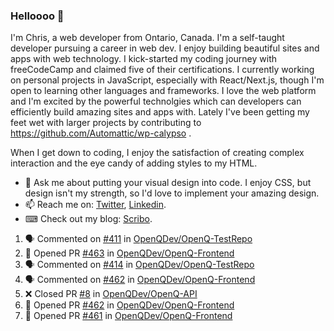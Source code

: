 ### Helloooo 👋

I'm Chris, a web developer from Ontario, Canada. I'm a self-taught developer pursuing a career in web dev. I enjoy building beautiful sites and apps with web technology.
I kick-started my coding journey with freeCodeCamp and claimed five of their certifications.  I currently working on personal projects in JavaScript, especially with React/Next.js, though I'm open to learning other languages and frameworks. I love the web platform and I'm excited by the powerful technolgies which can developers can efficiently build amazing sites and apps with. Lately I've been getting my feet wet with larger projects by contributing to https://github.com/Automattic/wp-calypso .

When I get down to coding, I enjoy the satisfaction of creating complex interaction and the eye candy of adding styles to my HTML. 

- 💬 Ask me about putting your visual design into code. I enjoy CSS, but design isn't my strength, so I'd love to implement your amazing design.
- 📫 Reach me on: [Twitter](https://twitter.com/Christo28120856), [Linkedin](https://www.linkedin.com/in/christopher-stevers-07b9a5204/).
- ⌨ Check out my blog: [Scribo](https://christopherstevers.cf).
<!--
**Christopher-Stevers/Christopher-Stevers** is a ✨ _special_ ✨ repository because its `README.md` (this file) appears on your GitHub profile.

Here are some ideas to get you started:

- 🔭 I’m currently working on ...
- 🌱 I’m currently learning ...
- 👯 I’m looking to collaborate on ...
- 🤔 I’m looking for help with ...
- 😄 Pronouns: ...
- ⚡ Fun fact: ...
-->

<!--START_SECTION:activity-->
1. 🗣 Commented on [#411](https://github.com/OpenQDev/OpenQ-TestRepo/issues/411) in [OpenQDev/OpenQ-TestRepo](https://github.com/OpenQDev/OpenQ-TestRepo)
2. 💪 Opened PR [#463](https://github.com/OpenQDev/OpenQ-Frontend/pull/463) in [OpenQDev/OpenQ-Frontend](https://github.com/OpenQDev/OpenQ-Frontend)
3. 🗣 Commented on [#414](https://github.com/OpenQDev/OpenQ-TestRepo/issues/414) in [OpenQDev/OpenQ-TestRepo](https://github.com/OpenQDev/OpenQ-TestRepo)
4. 🗣 Commented on [#462](https://github.com/OpenQDev/OpenQ-Frontend/issues/462) in [OpenQDev/OpenQ-Frontend](https://github.com/OpenQDev/OpenQ-Frontend)
5. ❌ Closed PR [#8](https://github.com/OpenQDev/OpenQ-API/pull/8) in [OpenQDev/OpenQ-API](https://github.com/OpenQDev/OpenQ-API)
6. 💪 Opened PR [#462](https://github.com/OpenQDev/OpenQ-Frontend/pull/462) in [OpenQDev/OpenQ-Frontend](https://github.com/OpenQDev/OpenQ-Frontend)
7. 💪 Opened PR [#461](https://github.com/OpenQDev/OpenQ-Frontend/pull/461) in [OpenQDev/OpenQ-Frontend](https://github.com/OpenQDev/OpenQ-Frontend)
<!--END_SECTION:activity-->
